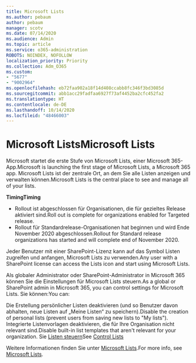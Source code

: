 ```yaml
---
title: Microsoft Lists
ms.author: pebaum
author: pebaum
manager: scotv
ms.date: 07/14/2020
ms.audience: Admin
ms.topic: article
ms.service: o365-administration
ROBOTS: NOINDEX, NOFOLLOW
localization_priority: Priority
ms.collection: Adm_O365
ms.custom:
- "5677"
- "9002964"
ms.openlocfilehash: eb72faa902a18f14d408ccabb8fc346f3bd3085d
ms.sourcegitcommit: abb1acc29fadfaa6927f73af4452ba2cfc452fa2
ms.translationtype: HT
ms.contentlocale: de-DE
ms.lasthandoff: 10/14/2020
ms.locfileid: "48466003"
---
```

# <a name="microsoft-lists"></a><span data-ttu-id="612de-102">Microsoft Lists</span><span class="sxs-lookup"><span data-stu-id="612de-102">Microsoft Lists</span></span>

<span data-ttu-id="612de-103">Microsoft startet die erste Stufe von Microsoft Lists, einer Microsoft 365-App.</span><span class="sxs-lookup"><span data-stu-id="612de-103">Microsoft is launching the first stage of Microsoft Lists, a Microsoft 365 app.</span></span> <span data-ttu-id="612de-104">Microsoft Lists ist der zentrale Ort, an dem Sie alle Listen anzeigen und verwalten können.</span><span class="sxs-lookup"><span data-stu-id="612de-104">Microsoft Lists is the central place to see and manage all of your lists.</span></span>  
  
<span data-ttu-id="612de-105">**Timing**</span><span class="sxs-lookup"><span data-stu-id="612de-105">**Timing**</span></span>  

- <span data-ttu-id="612de-106">Rollout ist abgeschlossen für Organisationen, die für gezieltes Release aktiviert sind.</span><span class="sxs-lookup"><span data-stu-id="612de-106">Roll out is complete for organizations enabled for Targeted release.</span></span>
- <span data-ttu-id="612de-107">Rollout für Standardrelease-Organisationen hat beginnen und wird Ende November 2020 abgeschlossen.</span><span class="sxs-lookup"><span data-stu-id="612de-107">Rollout for Standard release organizations has started and will complete end of November 2020.</span></span>

<span data-ttu-id="612de-108">Jeder Benutzer mit einer SharePoint-Lizenz kann auf das Symbol Listen zugreifen und anfangen, Microsoft Lists zu verwenden.</span><span class="sxs-lookup"><span data-stu-id="612de-108">Any user with a SharePoint license can access the Lists icon and start using Microsoft Lists.</span></span>

<span data-ttu-id="612de-109">Als globaler Administrator oder SharePoint-Administrator in Microsoft 365 können Sie die Einstellungen für Microsoft Lists steuern.</span><span class="sxs-lookup"><span data-stu-id="612de-109">As a global or SharePoint admin in Microsoft 365, you can control settings for Microsoft Lists.</span></span> <span data-ttu-id="612de-110">Sie können:</span><span class="sxs-lookup"><span data-stu-id="612de-110">You can:</span></span>

<span data-ttu-id="612de-111">Die Erstellung persönlicher Listen deaktivieren (und so Benutzer davon abhalten, neue Listen auf „Meine Listen“ zu speichern).</span><span class="sxs-lookup"><span data-stu-id="612de-111">Disable the creation of personal lists (prevent users from saving new lists to "My lists").</span></span>
<span data-ttu-id="612de-112">Integrierte Listenvorlagen deaktivieren, die für Ihre Organisation nicht relevant sind.</span><span class="sxs-lookup"><span data-stu-id="612de-112">Disable built-in list templates that aren't relevant for your organization.</span></span>
<span data-ttu-id="612de-113">Sie [Listen steuern](https://docs.microsoft.com/sharepoint/control-lists)</span><span class="sxs-lookup"><span data-stu-id="612de-113">See [Control Lists](https://docs.microsoft.com/sharepoint/control-lists)</span></span>

<span data-ttu-id="612de-114">Weitere Informationen finden Sie unter [Microsoft Lists](https://aka.ms/microsoftlists).</span><span class="sxs-lookup"><span data-stu-id="612de-114">For more info, see [Microsoft Lists](https://aka.ms/microsoftlists).</span></span>
